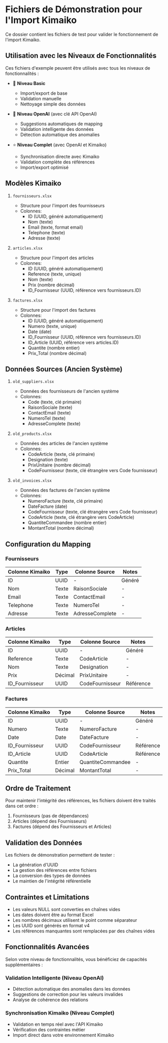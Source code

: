 # Fichiers de Démonstration pour l'Import Kimaiko

Ce dossier contient les fichiers de test pour valider le fonctionnement de l'import Kimaiko.

## Utilisation avec les Niveaux de Fonctionnalités

Ces fichiers d'exemple peuvent être utilisés avec tous les niveaux de fonctionnalités :

- 🌱 **Niveau Basic**
  * Import/export de base
  * Validation manuelle
  * Nettoyage simple des données

- 🤖 **Niveau OpenAI** (avec clé API OpenAI)
  * Suggestions automatiques de mapping
  * Validation intelligente des données
  * Détection automatique des anomalies

- ⭐ **Niveau Complet** (avec OpenAI et Kimaiko)
  * Synchronisation directe avec Kimaiko
  * Validation complète des références
  * Import/export optimisé

## Modèles Kimaiko

1. `fournisseurs.xlsx`
   - Structure pour l'import des fournisseurs
   - Colonnes:
     * ID (UUID, généré automatiquement)
     * Nom (texte)
     * Email (texte, format email)
     * Telephone (texte)
     * Adresse (texte)

2. `articles.xlsx`
   - Structure pour l'import des articles
   - Colonnes:
     * ID (UUID, généré automatiquement)
     * Reference (texte, unique)
     * Nom (texte)
     * Prix (nombre décimal)
     * ID_Fournisseur (UUID, référence vers fournisseurs.ID)

3. `factures.xlsx`
   - Structure pour l'import des factures
   - Colonnes:
     * ID (UUID, généré automatiquement)
     * Numero (texte, unique)
     * Date (date)
     * ID_Fournisseur (UUID, référence vers fournisseurs.ID)
     * ID_Article (UUID, référence vers articles.ID)
     * Quantite (nombre entier)
     * Prix_Total (nombre décimal)

## Données Sources (Ancien Système)

1. `old_suppliers.xlsx`
   - Données des fournisseurs de l'ancien système
   - Colonnes:
     * Code (texte, clé primaire)
     * RaisonSociale (texte)
     * ContactEmail (texte)
     * NumeroTel (texte)
     * AdresseComplete (texte)

2. `old_products.xlsx`
   - Données des articles de l'ancien système
   - Colonnes:
     * CodeArticle (texte, clé primaire)
     * Designation (texte)
     * PrixUnitaire (nombre décimal)
     * CodeFournisseur (texte, clé étrangère vers Code fournisseur)

3. `old_invoices.xlsx`
   - Données des factures de l'ancien système
   - Colonnes:
     * NumeroFacture (texte, clé primaire)
     * DateFacture (date)
     * CodeFournisseur (texte, clé étrangère vers Code fournisseur)
     * CodeArticle (texte, clé étrangère vers CodeArticle)
     * QuantiteCommandee (nombre entier)
     * MontantTotal (nombre décimal)

## Configuration du Mapping

### Fournisseurs
| Colonne Kimaiko | Type         | Colonne Source  | Notes |
|----------------|--------------|-----------------|-------|
| ID             | UUID         | -               | Généré |
| Nom            | Texte        | RaisonSociale   | - |
| Email          | Texte        | ContactEmail    | - |
| Telephone      | Texte        | NumeroTel       | - |
| Adresse        | Texte        | AdresseComplete | - |

### Articles
| Colonne Kimaiko | Type         | Colonne Source  | Notes |
|----------------|--------------|-----------------|-------|
| ID             | UUID         | -               | Généré |
| Reference      | Texte        | CodeArticle     | - |
| Nom            | Texte        | Designation     | - |
| Prix           | Décimal      | PrixUnitaire    | - |
| ID_Fournisseur | UUID         | CodeFournisseur | Référence |

### Factures
| Colonne Kimaiko | Type         | Colonne Source     | Notes |
|----------------|--------------|-------------------|-------|
| ID             | UUID         | -                 | Généré |
| Numero         | Texte        | NumeroFacture     | - |
| Date           | Date         | DateFacture       | - |
| ID_Fournisseur | UUID         | CodeFournisseur   | Référence |
| ID_Article     | UUID         | CodeArticle       | Référence |
| Quantite       | Entier       | QuantiteCommandee | - |
| Prix_Total     | Décimal      | MontantTotal     | - |

## Ordre de Traitement

Pour maintenir l'intégrité des références, les fichiers doivent être traités dans cet ordre :
1. Fournisseurs (pas de dépendances)
2. Articles (dépend des Fournisseurs)
3. Factures (dépend des Fournisseurs et Articles)

## Validation des Données

Les fichiers de démonstration permettent de tester :
- La génération d'UUID
- La gestion des références entre fichiers
- La conversion des types de données
- Le maintien de l'intégrité référentielle

## Contraintes et Limitations

- Les valeurs NULL sont converties en chaînes vides
- Les dates doivent être au format Excel
- Les nombres décimaux utilisent le point comme séparateur
- Les UUID sont générés en format v4
- Les références manquantes sont remplacées par des chaînes vides

## Fonctionnalités Avancées

Selon votre niveau de fonctionnalités, vous bénéficiez de capacités supplémentaires :

### Validation Intelligente (Niveau OpenAI)
- Détection automatique des anomalies dans les données
- Suggestions de correction pour les valeurs invalides
- Analyse de cohérence des relations

### Synchronisation Kimaiko (Niveau Complet)
- Validation en temps réel avec l'API Kimaiko
- Vérification des contraintes métier
- Import direct dans votre environnement Kimaiko
